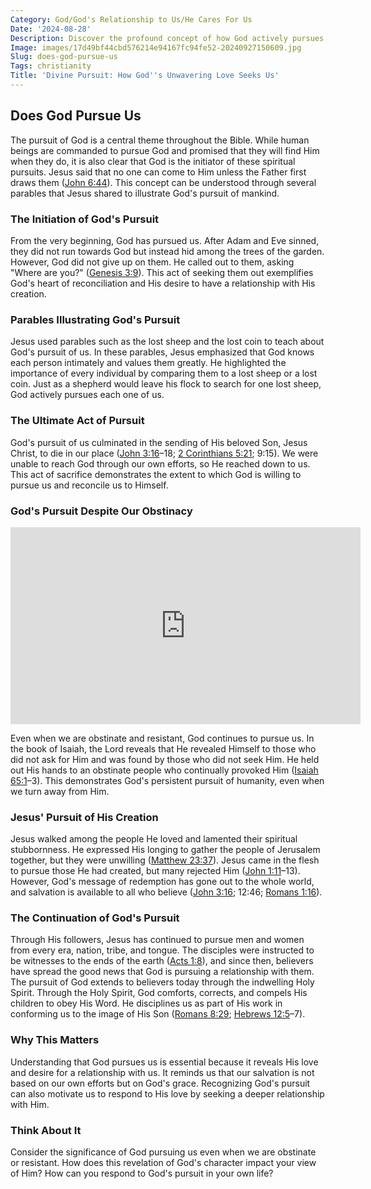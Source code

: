```yaml
---
Category: God/God's Relationship to Us/He Cares For Us
Date: '2024-08-28'
Description: Discover the profound concept of how God actively pursues us with love and grace, exploring the divine pursuit of humanity and the significance of this spiritual journey.
Image: images/17d49bf44cbd576214e94167fc94fe52-20240927150609.jpg
Slug: does-god-pursue-us
Tags: christianity
Title: 'Divine Pursuit: How God''s Unwavering Love Seeks Us'
---
```


## Does God Pursue Us

The pursuit of God is a central theme throughout the Bible. While human beings are commanded to pursue God and promised that they will find Him when they do, it is also clear that God is the initiator of these spiritual pursuits. Jesus said that no one can come to Him unless the Father first draws them ([John 6:44](https://www.bibleref.com/John/6/John-6-44.html)). This concept can be understood through several parables that Jesus shared to illustrate God's pursuit of mankind.

### The Initiation of God's Pursuit

From the very beginning, God has pursued us. After Adam and Eve sinned, they did not run towards God but instead hid among the trees of the garden. However, God did not give up on them. He called out to them, asking "Where are you?" ([Genesis 3:9](https://www.bibleref.com/Genesis/3/Genesis-3-9.html)). This act of seeking them out exemplifies God's heart of reconciliation and His desire to have a relationship with His creation.

### Parables Illustrating God's Pursuit

Jesus used parables such as the lost sheep and the lost coin to teach about God's pursuit of us. In these parables, Jesus emphasized that God knows each person intimately and values them greatly. He highlighted the importance of every individual by comparing them to a lost sheep or a lost coin. Just as a shepherd would leave his flock to search for one lost sheep, God actively pursues each one of us.

### The Ultimate Act of Pursuit

God's pursuit of us culminated in the sending of His beloved Son, Jesus Christ, to die in our place ([John 3:16](https://www.bibleref.com/John/3/John-3-16.html)–18; [2 Corinthians 5:21](https://www.bibleref.com/2-Corinthians/5/2-Corinthians-5-21.html); 9:15). We were unable to reach God through our own efforts, so He reached down to us. This act of sacrifice demonstrates the extent to which God is willing to pursue us and reconcile us to Himself.

### God's Pursuit Despite Our Obstinacy


<iframe width="560" height="315" src="https://www.youtube.com/embed/IqKXH_MhJXg" frameborder="0" allow="autoplay; encrypted-media" allowfullscreen></iframe>


Even when we are obstinate and resistant, God continues to pursue us. In the book of Isaiah, the Lord reveals that He revealed Himself to those who did not ask for Him and was found by those who did not seek Him. He held out His hands to an obstinate people who continually provoked Him ([Isaiah 65:1](https://www.bibleref.com/Isaiah/65/Isaiah-65-1.html)–3). This demonstrates God's persistent pursuit of humanity, even when we turn away from Him.

### Jesus' Pursuit of His Creation

Jesus walked among the people He loved and lamented their spiritual stubbornness. He expressed His longing to gather the people of Jerusalem together, but they were unwilling ([Matthew 23:37](https://www.bibleref.com/Matthew/23/Matthew-23-37.html)). Jesus came in the flesh to pursue those He had created, but many rejected Him ([John 1:11](https://www.bibleref.com/John/1/John-1-11.html)–13). However, God's message of redemption has gone out to the whole world, and salvation is available to all who believe ([John 3:16](https://www.bibleref.com/John/3/John-3-16.html); 12:46; [Romans 1:16](https://www.bibleref.com/Romans/1/Romans-1-16.html)).

### The Continuation of God's Pursuit

Through His followers, Jesus has continued to pursue men and women from every era, nation, tribe, and tongue. The disciples were instructed to be witnesses to the ends of the earth ([Acts 1:8](https://www.bibleref.com/Acts/1/Acts-1-8.html)), and since then, believers have spread the good news that God is pursuing a relationship with them. The pursuit of God extends to believers today through the indwelling Holy Spirit. Through the Holy Spirit, God comforts, corrects, and compels His children to obey His Word. He disciplines us as part of His work in conforming us to the image of His Son ([Romans 8:29](https://www.bibleref.com/Romans/8/Romans-8-29.html); [Hebrews 12:5](https://www.bibleref.com/Hebrews/12/Hebrews-12-5.html)–7).

### Why This Matters

Understanding that God pursues us is essential because it reveals His love and desire for a relationship with us. It reminds us that our salvation is not based on our own efforts but on God's grace. Recognizing God's pursuit can also motivate us to respond to His love by seeking a deeper relationship with Him.

### Think About It

Consider the significance of God pursuing us even when we are obstinate or resistant. How does this revelation of God's character impact your view of Him? How can you respond to God's pursuit in your own life?
